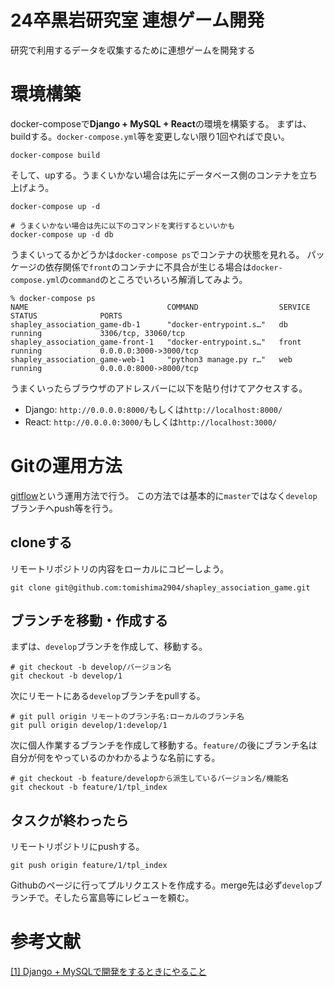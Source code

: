 # 24卒黒岩研究室 連想ゲーム開発
研究で利用するデータを収集するために連想ゲームを開発する

# 環境構築
docker-composeで**Django + MySQL + React**の環境を構築する。
まずは、buildする。`docker-compose.yml`等を変更しない限り1回やればで良い。
```
docker-compose build
```
そして、upする。うまくいかない場合は先にデータベース側のコンテナを立ち上げよう。
```
docker-compose up -d

# うまくいかない場合は先に以下のコマンドを実行するといいかも
docker-compose up -d db
```
うまくいってるかどうかは`docker-compose ps`でコンテナの状態を見れる。
パッケージの依存関係で`front`のコンテナに不具合が生じる場合は`docker-compose.yml`の`command`のところでいろいろ解消してみよう。
```
% docker-compose ps
NAME                               COMMAND                  SERVICE             STATUS              PORTS
shapley_association_game-db-1      "docker-entrypoint.s…"   db                  running             3306/tcp, 33060/tcp
shapley_association_game-front-1   "docker-entrypoint.s…"   front               running             0.0.0.0:3000->3000/tcp
shapley_association_game-web-1     "python3 manage.py r…"   web                 running             0.0.0.0:8000->8000/tcp
```

うまくいったらブラウザのアドレスバーに以下を貼り付けてアクセスする。
- Django: `http://0.0.0.0:8000/`もしくは`http://localhost:8000/`
- React: `http://0.0.0.0:3000/`もしくは`http://localhost:3000/`


# Gitの運用方法
[gitflow](https://qiita.com/katsunory/items/252c5fd2f70480af9bbb)という運用方法で行う。
この方法では基本的に`master`ではなく`develop`ブランチへpush等を行う。
## cloneする
リモートリポジトリの内容をローカルにコピーしよう。
```
git clone git@github.com:tomishima2904/shapley_association_game.git
```

## ブランチを移動・作成する
まずは、`develop`ブランチを作成して、移動する。
```
# git checkout -b develop/バージョン名
git checkout -b develop/1
```
次にリモートにある`develop`ブランチをpullする。
```
# git pull origin リモートのブランチ名:ローカルのブランチ名
git pull origin develop/1:develop/1
```
次に個人作業するブランチを作成して移動する。`feature/`の後にブランチ名は自分が何をやっているのかわかるような名前にする。
```
# git checkout -b feature/developから派生しているバージョン名/機能名
git checkout -b feature/1/tpl_index
```

## タスクが終わったら
リモートリポジトリにpushする。
```
git push origin feature/1/tpl_index
```
Githubのページに行ってプルリクエストを作成する。merge先は必ず`develop`ブランチで。そしたら富島等にレビューを頼む。

# 参考文献
[[1] Django + MySQLで開発をするときにやること](https://qiita.com/tomi2904/items/cc2b33bd8c16c26e4460)
